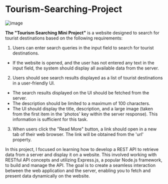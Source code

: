# Tourism-Searching-Project
![image](https://github.com/jashleyx/tourism-searching-project/assets/134845929/6a031a52-b53a-441a-9988-1595f5f33a8d)

<b>The "Tourism Searching Mini Project"</b> is a website designed to search for tourist destinations 
based on the following requirements:
1) Users can enter search queries in the input field to search for tourist destinations.
- If the website is opened, and the user has not entered any text in the input field,
the system should display all available data from the server.
2) Users should see search results displayed as a list of tourist destinations in a user-friendly UI.
- The search results displayed on the UI should be fetched from the server.
- The description should be limited to a maximum of 100 characters.
- The UI should display the title, description, and a large image (taken from the first item in the 'photos' key within the server response). 
This information is sufficient for this task.
3) When users click the "Read More" button, a link should open in a new tab of their web browser. The link will be obtained from the 'url' property.

In this project, I focused on learning how to develop a REST API to retrieve data from a server and display it on a website. 
This involved working with RESTful API concepts and utilizing Express.js, a popular Node.js framework, to build and manage the API. 
The goal is to create a seamless interaction between the web application and the server, enabling you to fetch and present data dynamically on the website. 
